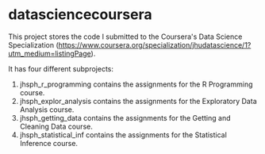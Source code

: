 datasciencecoursera
===================
This project stores the code I submitted to the Coursera's Data Science Specialization 
(https://www.coursera.org/specialization/jhudatascience/1?utm_medium=listingPage).

It has four different subprojects:

1. jhsph_r_programming contains the assignments for the R Programming course.
2. jhsph_explor_analysis contains the assignments for the Exploratory Data Analysis course.
3. jhsph_getting_data contains the assignments for the Getting and Cleaning Data course.
4. jhsph_statistical_inf contains the assignments for the Statistical Inference course.
